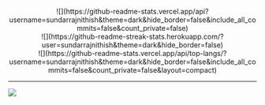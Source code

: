 <p align="center">![](https://github-readme-stats.vercel.app/api?username=sundarrajnithish&theme=dark&hide_border=false&include_all_commits=false&count_private=false)<br/>
![](https://github-readme-streak-stats.herokuapp.com/?user=sundarrajnithish&theme=dark&hide_border=false)<br/>
![](https://github-readme-stats.vercel.app/api/top-langs/?username=sundarrajnithish&theme=dark&hide_border=false&include_all_commits=false&count_private=false&layout=compact)

---
[![](https://visitcount.itsvg.in/api?id=sundarrajnithish&icon=0&color=0)](https://visitcount.itsvg.in)
 <p>

<!-- Proudly created with GPRM ( https://gprm.itsvg.in ) -->
